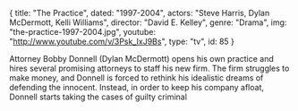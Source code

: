 {
  title: "The Practice",
  dated: "1997-2004",
  actors: "Steve Harris, Dylan McDermott, Kelli Williams",
  director: "David E. Kelley",
  genre: "Drama",
  img: "the-practice-1997-2004.jpg",
  youtube: "http://www.youtube.com/v/3Psk_IxJ9Bs",
  type: "tv",
  id: 85
}

Attorney Bobby Donnell (Dylan McDermott) opens his own practice and hires several promising attorneys to staff his new firm. The firm struggles to make money, and Donnell is forced to rethink his idealistic dreams of defending the innocent. Instead, in order to keep his company afloat, Donnell starts taking the cases of guilty criminal